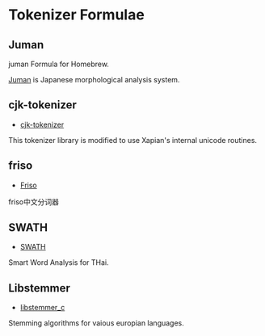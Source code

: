 Tokenizer Formulae
===

## Juman

juman Formula for Homebrew.

[Juman](http://nlp.ist.i.kyoto-u.ac.jp/index.php?JUMAN) is Japanese morphological analysis system.

## cjk-tokenizer

* [cjk-tokenizer](https://github.com/rboulton/cjk-tokenizer)

This tokenizer library is modified to use Xapian's internal unicode routines.

## friso

* [Friso](https://code.google.com/p/friso/)

friso中文分词器

## SWATH

* [SWATH](http://linux.thai.net/projects/swath)

Smart Word Analysis for THai.

## Libstemmer

* [libstemmer_c](http://snowball.tartarus.org/index.php)

Stemming algorithms for vaious europian languages.
